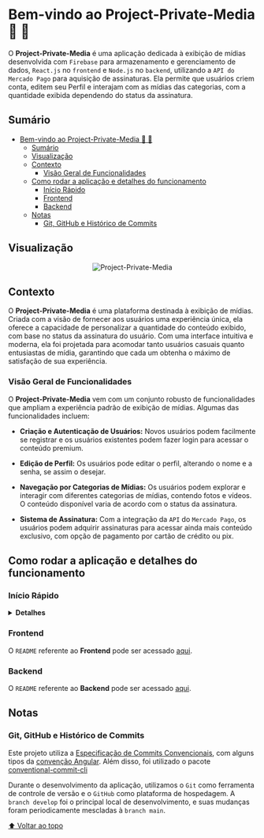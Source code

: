 # Bem-vindo ao Project-Private-Media 🎥 📸

O __Project-Private-Media__ é uma aplicação dedicada à exibição de mídias desenvolvida com `Firebase` para armazenamento e gerenciamento de dados, `React.js` no `frontend` e `Node.js` no `backend`, utilizando a `API do Mercado Pago` para aquisição de assinaturas. Ela permite que usuários criem conta, editem seu Perfil e interajam com as mídias das categorias, com a quantidade exibida dependendo do status da assinatura.

## Sumário

- [Bem-vindo ao Project-Private-Media 🎥 📸](#bem-vindo-ao-project-private-media--)
  - [Sumário](#sumário)
  - [Visualização](#visualização)
  - [Contexto](#contexto)
    - [Visão Geral de Funcionalidades](#visão-geral-de-funcionalidades)
  - [Como rodar a aplicação e detalhes do funcionamento](#como-rodar-a-aplicação-e-detalhes-do-funcionamento)
    - [Início Rápido](#início-rápido)
    - [Frontend](#frontend)
    - [Backend](#backend)
  - [Notas](#notas)
    - [Git, GitHub e Histórico de Commits](#git-github-e-histórico-de-commits)

## Visualização

<div align="center">

<!-- Adicione a URL da imagem aqui -->

![Project-Private-Media](https://github.com/imsamuelcovalero/Project-Private-Media/assets/98184355/9d4da60a-f1a7-4e6f-84ae-93199ffe8f1b)

</div>

## Contexto

O __Project-Private-Media__ é uma plataforma destinada à exibição de mídias. Criada com a visão de fornecer aos usuários uma experiência única, ela oferece a capacidade de personalizar a quantidade do conteúdo exibido, com base no status da assinatura do usuário. Com uma interface intuitiva e moderna, ela foi projetada para acomodar tanto usuários casuais quanto entusiastas de mídia, garantindo que cada um obtenha o máximo de satisfação de sua experiência.

### Visão Geral de Funcionalidades

O __Project-Private-Media__ vem com um conjunto robusto de funcionalidades que ampliam a experiência padrão de exibição de mídias. Algumas das funcionalidades incluem:

- __Criação e Autenticação de Usuários:__ Novos usuários podem facilmente se registrar e os usuários existentes podem fazer login para acessar o conteúdo premium.
  
- __Edição de Perfil:__ Os usuários pode editar o perfil, alterando o nome e a senha, se assim o desejar.

- __Navegação por Categorias de Mídias:__ Os usuários podem explorar e interagir com diferentes categorias de mídias, contendo fotos e vídeos. O conteúdo disponível varia de acordo com o status da assinatura.

- __Sistema de Assinatura:__ Com a integração da `API` do `Mercado Pago`, os usuários podem adquirir assinaturas para acessar ainda mais conteúdo exclusivo, com opção de pagamento por cartão de crédito ou pix.

## Como rodar a aplicação e detalhes do funcionamento

### Início Rápido

<details>
<summary><strong>Detalhes</strong></summary>

Para começar, clone o repositório em sua máquina local.

  ```bash
  git clone git@github.com:imsamuelcovalero/Project-Private-Media
  ```

1. Navegue até o diretório raiz do projeto no terminal usando: `cd Project-Private-Media`.
2. Acesse o diretório `backend` e execute `npm install` para instalar as dependências.
3. Inicie o servidor com `npm run dev`.
4. A aplicação estará rodando na porta `3001`.
5. Agora, acesse o diretório `frontend` e execute `npm install` para instalar as dependências.
6. Execute `npm start` para iniciar a aplicação frontend.
7. A aplicação `frontend` estará rodando em `http://localhost:3000`.
8. Lembre-se de configurar o `Firebase`, registrar sua aplicação no `Mercado Pago` definir as variáveis de ambiente. Instruções detalhadas sobre esses passos estão disponíveis nos `READMEs` específicos de cada diretório.

**Informações detalhadas sobre o funcionamento da aplicação podem ser encontradas nos `README` do `frontend` e do `backend`.**

</details>

### Frontend

O `README` referente ao __Frontend__ pode ser acessado [aqui](frontend/README.md).

### Backend

O `README` referente ao __Backend__ pode ser acessado [aqui](backend/README.md).

## Notas

### Git, GitHub e Histórico de Commits

Este projeto utiliza a [Especificação de Commits Convencionais](https://www.conventionalcommits.org/en/v1.0.0/), com alguns tipos da [convenção Angular](https://github.com/angular/angular/blob/22b96b9/CONTRIBUTING.md#-commit-message-guidelines). Além disso, foi utilizado o pacote [conventional-commit-cli](https://www.npmjs.com/package/conventional-commit-cli)

Durante o desenvolvimento da aplicação, utilizamos o `Git` como ferramenta de controle de versão e o `GitHub` como plataforma de hospedagem. A `branch develop` foi o principal local de desenvolvimento, e suas mudanças foram periodicamente mescladas à `branch main`.

[⬆ Voltar ao topo](#sumário)
